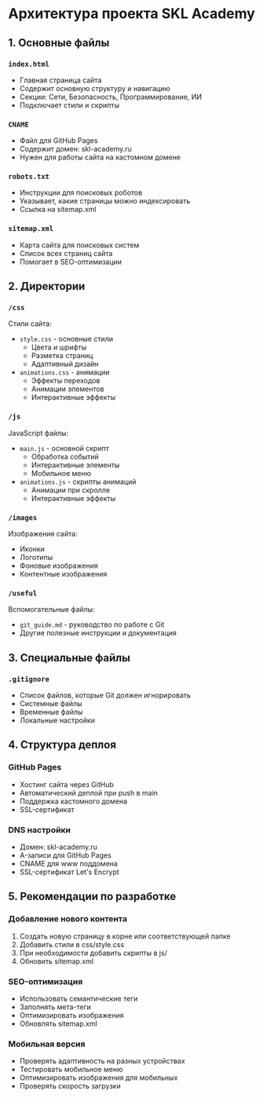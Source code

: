 # Архитектура проекта SKL Academy

## 1. Основные файлы

### `index.html`
- Главная страница сайта
- Содержит основную структуру и навигацию
- Секции: Сети, Безопасность, Программирование, ИИ
- Подключает стили и скрипты

### `CNAME`
- Файл для GitHub Pages
- Содержит домен: skl-academy.ru
- Нужен для работы сайта на кастомном домене

### `robots.txt`
- Инструкции для поисковых роботов
- Указывает, какие страницы можно индексировать
- Ссылка на sitemap.xml

### `sitemap.xml`
- Карта сайта для поисковых систем
- Список всех страниц сайта
- Помогает в SEO-оптимизации

## 2. Директории

### `/css`
Стили сайта:
- `style.css` - основные стили
  * Цвета и шрифты
  * Разметка страниц
  * Адаптивный дизайн
- `animations.css` - анимации
  * Эффекты переходов
  * Анимации элементов
  * Интерактивные эффекты

### `/js`
JavaScript файлы:
- `main.js` - основной скрипт
  * Обработка событий
  * Интерактивные элементы
  * Мобильное меню
- `animations.js` - скрипты анимаций
  * Анимации при скролле
  * Интерактивные эффекты

### `/images`
Изображения сайта:
- Иконки
- Логотипы
- Фоновые изображения
- Контентные изображения

### `/useful`
Вспомогательные файлы:
- `git_guide.md` - руководство по работе с Git
- Другие полезные инструкции и документация

## 3. Специальные файлы

### `.gitignore`
- Список файлов, которые Git должен игнорировать
- Системные файлы
- Временные файлы
- Локальные настройки

## 4. Структура деплоя

### GitHub Pages
- Хостинг сайта через GitHub
- Автоматический деплой при push в main
- Поддержка кастомного домена
- SSL-сертификат

### DNS настройки
- Домен: skl-academy.ru
- A-записи для GitHub Pages
- CNAME для www поддомена
- SSL-сертификат Let's Encrypt

## 5. Рекомендации по разработке

### Добавление нового контента
1. Создать новую страницу в корне или соответствующей папке
2. Добавить стили в css/style.css
3. При необходимости добавить скрипты в js/
4. Обновить sitemap.xml

### SEO-оптимизация
- Использовать семантические теги
- Заполнять мета-теги
- Оптимизировать изображения
- Обновлять sitemap.xml

### Мобильная версия
- Проверять адаптивность на разных устройствах
- Тестировать мобильное меню
- Оптимизировать изображения для мобильных
- Проверять скорость загрузки 